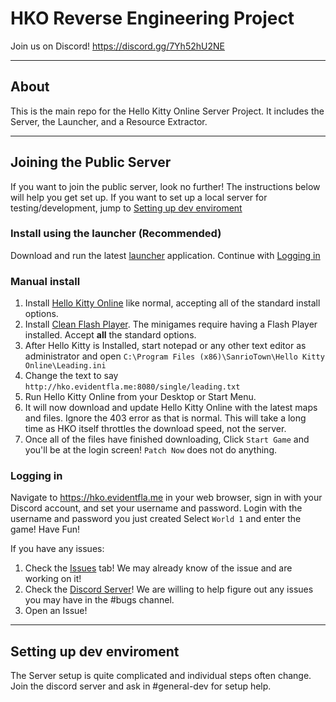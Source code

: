 # HKO Reverse Engineering Project

Join us on Discord! https://discord.gg/7Yh52hU2NE

***
## About
This is the main repo for the Hello Kitty Online Server Project. It includes the Server, the Launcher, and a Resource Extractor.
***

## Joining the Public Server
If you want to join the public server, look no further! The instructions below will help you get set up. If you want to set up a local server for testing/development, jump to [Setting up dev enviroment](#setting-up-dev-enviroment)

### Install using the launcher (Recommended)
Download and run the latest [launcher](https://github.com/HelloKittyOnline/HKO-re/releases/latest) application. Continue with [Logging in](#logging-in)

### Manual install
1) Install [Hello Kitty Online](https://archive.org/details/pod-19902-setup) like normal, accepting all of the standard install options. 
2) Install [Clean Flash Player](https://gitlab.com/cleanflash/installer/-/releases). The minigames require having a Flash Player installed. Accept **all** the standard options. 
3) After Hello Kitty is Installed, start notepad or any other text editor as administrator and open `C:\Program Files (x86)\SanrioTown\Hello Kitty Online\Leading.ini`
4) Change the text to say `http://hko.evidentfla.me:8080/single/leading.txt` 
5) Run Hello Kitty Online from your Desktop or Start Menu. 
6) It will now download and update Hello Kitty Online with the latest maps and files. Ignore the 403 error as that is normal. This will take a long time as HKO itself throttles the download speed, not the server. 
7) Once all of the files have finished downloading, Click `Start Game` and you'll be at the login screen! `Patch Now` does not do anything.

### Logging in
Navigate to https://hko.evidentfla.me in your web browser, sign in with your Discord account, and set your username and password.
Login with the username and password you just created
Select `World 1` and enter the game!
Have Fun!

If you have any issues:

1) Check the [Issues](https://github.com/HelloKittyOnline/HKO-re/issues) tab! We may already know of the issue and are working on it!
2) Check the [Discord Server](https://discord.gg/7Yh52hU2NE)! We are willing to help figure out any issues you may have in the #bugs channel.
3) Open an Issue!

***

## Setting up dev enviroment
The Server setup is quite complicated and individual steps often change.
Join the discord server and ask in #general-dev for setup help.
